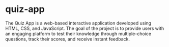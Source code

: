 # quiz-app
The Quiz App is a web-based interactive application developed using HTML, CSS, and JavaScript. The goal of the project is to provide users with an engaging platform to test their knowledge through multiple-choice questions, track their scores, and receive instant feedback.
